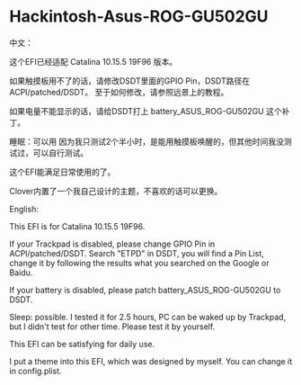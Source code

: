 # Hackintosh-Asus-ROG-GU502GU

中文：

这个EFI已经适配 Catalina 10.15.5 19F96 版本。

如果触摸板用不了的话，请修改DSDT里面的GPIO Pin，DSDT路径在 ACPI/patched/DSDT。 至于如何修改，请参照远景上的教程。

如果电量不能显示的话，请给DSDT打上 battery_ASUS_ROG-GU502GU 这个补丁。

睡眠：可以用
因为我只测试2个半小时，是能用触摸板唤醒的，但其他时间我没测试过，可以自行测试。

这个EFI能满足日常使用的了。

Clover内置了一个我自己设计的主题，不喜欢的话可以更换。


English:

This EFI is for Catalina 10.15.5 19F96.

If your Trackpad is disabled, please change GPIO Pin in ACPI/patched/DSDT.
Search "ETPD" in DSDT, you will find a Pin List, change it by following the results what you searched on the Google or Baidu.

If your battery is disabled, please patch battery_ASUS_ROG-GU502GU to DSDT.

Sleep: possible.
I tested it for 2.5 hours, PC can be waked up by Trackpad, but I didn't test for other time.
Please test it by yourself.

This EFI can be satisfying for daily use.

I put a theme into this EFI, which was designed by myself. You can change it in config.plist.
